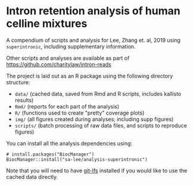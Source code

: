 # Intron retention analysis of human celline mixtures

A compendium of scripts and analysis for Lee, Zhang et. al, 2019 
using `superintronic`, including supplementary information.

Other scripts and analyses are available as part of https://github.com/charitylaw/intron-reads

The project is laid out as an R package using the following directory structure:



- `data/` (cached data, saved from Rmd and R scripts, includes kallisto results)
- `Rmd/` (reports for each part of the analysis)
- `R/` (functions used to create "pretty" coverage plots)
- `img/` (all figures created during analyses; including supp figures)
- `scripts/` (batch processing of raw data files, and scripts to reproduce figures)


You can install all the analysis dependencies using:

```{r}
# install.packages("BiocManager")
BiocManager::install("sa-lee/analysis-superintronic")
```


Note that you will need to have [git-lfs](https://git-lfs.github.com/)
installed if you would like to use the cached data directly. 

